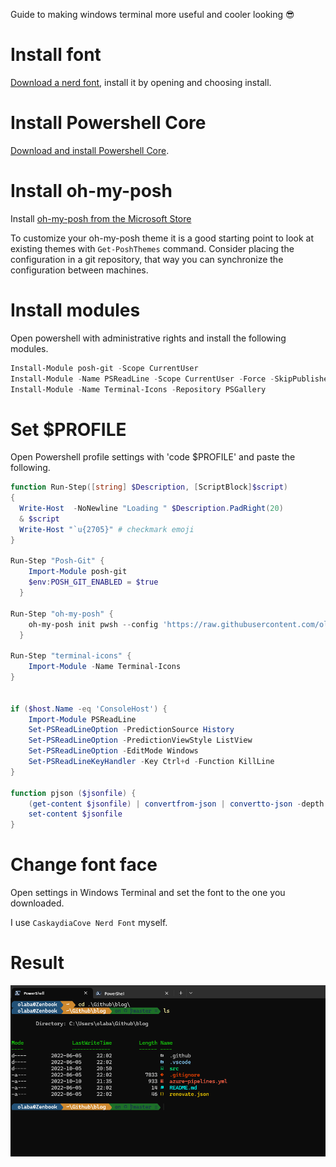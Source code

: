 Guide to making windows terminal more useful and cooler looking 😎

# Install font

[Download a nerd font](https://www.nerdfonts.com/font-downloads), install it by opening and choosing install.


# Install Powershell Core

[Download and install Powershell Core](https://github.com/PowerShell/PowerShell).

# Install oh-my-posh

Install [oh-my-posh from the Microsoft Store](https://apps.microsoft.com/store/detail/XP8K0HKJFRXGCK)

To customize your oh-my-posh theme it is a good starting point to look at existing themes with `Get-PoshThemes` command. Consider placing the configuration in a git repository, that way you can synchronize the configuration between machines.

# Install modules

Open powershell with administrative rights and install the following modules.

```powershell
Install-Module posh-git -Scope CurrentUser
Install-Module -Name PSReadLine -Scope CurrentUser -Force -SkipPublisherCheck
Install-Module -Name Terminal-Icons -Repository PSGallery
```

# Set $PROFILE

Open Powershell profile settings with 'code $PROFILE' and paste the following.

```powershell
function Run-Step([string] $Description, [ScriptBlock]$script)
{
  Write-Host  -NoNewline "Loading " $Description.PadRight(20)
  & $script
  Write-Host "`u{2705}" # checkmark emoji
}

Run-Step "Posh-Git" {
    Import-Module posh-git
    $env:POSH_GIT_ENABLED = $true
  }

Run-Step "oh-my-posh" {
    oh-my-posh init pwsh --config 'https://raw.githubusercontent.com/olabacker/ohmyposh/master/config.json' | Invoke-Expression
  }

Run-Step "terminal-icons" {
    Import-Module -Name Terminal-Icons
}


if ($host.Name -eq 'ConsoleHost') {
    Import-Module PSReadLine
    Set-PSReadLineOption -PredictionSource History
    Set-PSReadLineOption -PredictionViewStyle ListView
    Set-PSReadLineOption -EditMode Windows
    Set-PSReadLineKeyHandler -Key Ctrl+d -Function KillLine
}

function pjson ($jsonfile) {
    (get-content $jsonfile) | convertfrom-json | convertto-json -depth 100 | 
    set-content $jsonfile
}
```

# Change font face

Open settings in Windows Terminal and set the font to the one you downloaded.

I use `CaskaydiaCove Nerd Font` myself.

# Result

![alt text](images/result.png "Logo Title Text 1")

